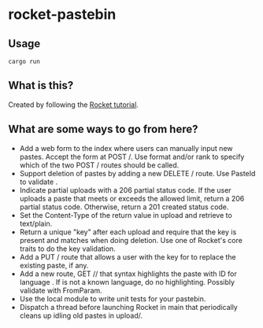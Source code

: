 # rocket-pastebin

## Usage

`cargo run`

## What is this?

Created by following the [Rocket tutorial](https://rocket.rs/v0.5/guide/pastebin-tutorial/).

## What are some ways to go from here?

* Add a web form to the index where users can manually input new pastes. Accept the form at POST /. Use format and/or rank to specify which of the two POST / routes should be called.
* Support deletion of pastes by adding a new DELETE /<id> route. Use PasteId to validate <id>.
* Indicate partial uploads with a 206 partial status code. If the user uploads a paste that meets or exceeds the allowed limit, return a 206 partial status code. Otherwise, return a 201 created status code.
* Set the Content-Type of the return value in upload and retrieve to text/plain.
* Return a unique "key" after each upload and require that the key is present and matches when doing deletion. Use one of Rocket's core traits to do the key validation.
* Add a PUT /<id> route that allows a user with the key for <id> to replace the existing paste, if any.
* Add a new route, GET /<id>/<lang> that syntax highlights the paste with ID <id> for language <lang>. If <lang> is not a known language, do no highlighting. Possibly validate <lang> with FromParam.
* Use the local module to write unit tests for your pastebin.
* Dispatch a thread before launching Rocket in main that periodically cleans up idling old pastes in upload/.
